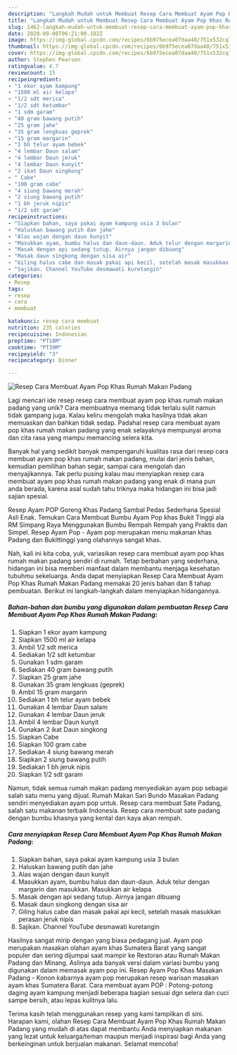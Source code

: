 ```yaml
---
description: "Langkah Mudah untuk Membuat Resep Cara Membuat Ayam Pop Khas Rumah Makan Padang yang Bisa Manjain Lidah"
title: "Langkah Mudah untuk Membuat Resep Cara Membuat Ayam Pop Khas Rumah Makan Padang yang Bisa Manjain Lidah"
slug: 1462-langkah-mudah-untuk-membuat-resep-cara-membuat-ayam-pop-khas-rumah-makan-padang-yang-bisa-manjain-lidah
date: 2020-09-08T06:21:00.182Z
image: https://img-global.cpcdn.com/recipes/6b975ecea07daa40/751x532cq70/resep-cara-membuat-ayam-pop-khas-rumah-makan-padang-foto-resep-utama.jpg
thumbnail: https://img-global.cpcdn.com/recipes/6b975ecea07daa40/751x532cq70/resep-cara-membuat-ayam-pop-khas-rumah-makan-padang-foto-resep-utama.jpg
cover: https://img-global.cpcdn.com/recipes/6b975ecea07daa40/751x532cq70/resep-cara-membuat-ayam-pop-khas-rumah-makan-padang-foto-resep-utama.jpg
author: Stephen Pearson
ratingvalue: 4.7
reviewcount: 15
recipeingredient:
- "1 ekor ayam kampung"
- "1500 ml air kelapa"
- "1/2 sdt merica"
- "1/2 sdt ketumbar"
- "1 sdm garam"
- "40 gram bawang putih"
- "25 gram jahe"
- "35 gram lengkuas geprek"
- "15 gram margarin"
- "1 bh telur ayam bebek"
- "4 lembar Daun salam"
- "4 lembar Daun jeruk"
- "4 lembar Daun kunyit"
- "2 ikat Daun singkong"
- " Cabe"
- "100 gram cabe"
- "4 siung bawang merah"
- "2 siung bawang putih"
- "1 bh jeruk nipis"
- "1/2 sdt garam"
recipeinstructions:
- "Siapkan bahan, saya pakai ayam kampung usia 3 bulan"
- "Haluskan bawang putih dan jahe"
- "Alas wajan dengan daun kunyit"
- "Masukkan ayam, bumbu halus dan daun-daun. Aduk telur dengan margarin dan masukkan. Masukkan air kelapa"
- "Masak dengan api sedang tutup. Airnya jangan dibuang"
- "Masak daun singkong dengan sisa air"
- "Giling halus cabe dan masak pakai api kecil, setelah masak masukkan perasan jeruk nipis"
- "Sajikan. Channel YouTube desmawati kuretangin"
categories:
- Resep
tags:
- resep
- cara
- membuat

katakunci: resep cara membuat 
nutrition: 235 calories
recipecuisine: Indonesian
preptime: "PT18M"
cooktime: "PT39M"
recipeyield: "3"
recipecategory: Dinner

---
```



![Resep Cara Membuat Ayam Pop Khas Rumah Makan Padang](https://img-global.cpcdn.com/recipes/6b975ecea07daa40/751x532cq70/resep-cara-membuat-ayam-pop-khas-rumah-makan-padang-foto-resep-utama.jpg)

Lagi mencari ide resep resep cara membuat ayam pop khas rumah makan padang yang unik? Cara membuatnya memang tidak terlalu sulit namun tidak gampang juga. Kalau keliru mengolah maka hasilnya tidak akan memuaskan dan bahkan tidak sedap. Padahal resep cara membuat ayam pop khas rumah makan padang yang enak selayaknya mempunyai aroma dan cita rasa yang mampu memancing selera kita.

Banyak hal yang sedikit banyak mempengaruhi kualitas rasa dari resep cara membuat ayam pop khas rumah makan padang, mulai dari jenis bahan, kemudian pemilihan bahan segar, sampai cara mengolah dan menyajikannya. Tak perlu pusing kalau mau menyiapkan resep cara membuat ayam pop khas rumah makan padang yang enak di mana pun anda berada, karena asal sudah tahu triknya maka hidangan ini bisa jadi sajian spesial.

Resep Ayam POP Goreng Khas Padang Sambal Pedas Sederhana Spesial Asli Enak. Temukan Cara Membuat Bumbu Ayam Pop khas Bukit Tinggi ala RM Simpang Raya Menggunakan Bumbu Rempah Rempah yang Praktis dan Simpel. Resep Ayam Pop - Ayam pop merupakan menu makanan khas Padang dan Bukittinggi yang olahannya sangat khas.


Nah, kali ini kita coba, yuk, variasikan resep cara membuat ayam pop khas rumah makan padang sendiri di rumah. Tetap berbahan yang sederhana, hidangan ini bisa memberi manfaat dalam membantu menjaga kesehatan tubuhmu sekeluarga. Anda dapat menyiapkan Resep Cara Membuat Ayam Pop Khas Rumah Makan Padang memakai 20 jenis bahan dan 8 tahap pembuatan. Berikut ini langkah-langkah dalam menyiapkan hidangannya.

<!--inarticleads1-->

##### Bahan-bahan dan bumbu yang digunakan dalam pembuatan Resep Cara Membuat Ayam Pop Khas Rumah Makan Padang:

1. Siapkan 1 ekor ayam kampung
1. Siapkan 1500 ml air kelapa
1. Ambil 1/2 sdt merica
1. Sediakan 1/2 sdt ketumbar
1. Gunakan 1 sdm garam
1. Sediakan 40 gram bawang putih
1. Siapkan 25 gram jahe
1. Gunakan 35 gram lengkuas (geprek)
1. Ambil 15 gram margarin
1. Sediakan 1 bh telur ayam bebek
1. Gunakan 4 lembar Daun salam
1. Gunakan 4 lembar Daun jeruk
1. Ambil 4 lembar Daun kunyit
1. Gunakan 2 ikat Daun singkong
1. Siapkan  Cabe
1. Siapkan 100 gram cabe
1. Sediakan 4 siung bawang merah
1. Siapkan 2 siung bawang putih
1. Sediakan 1 bh jeruk nipis
1. Siapkan 1/2 sdt garam


Namun, tidak semua rumah makan padang menyediakan ayam pop sebagai salah satu menu yang dijual. Rumah Makan Sari Bundo Masakan Padang sendiri menyediakan ayam pop untuk. Resep cara membuat Sate Padang, salah satu makanan terbaik Indonesia. Resep cara membuat sate padang dengan bumbu khasnya yang kental dan kaya akan rempah. 

<!--inarticleads2-->

##### Cara menyiapkan Resep Cara Membuat Ayam Pop Khas Rumah Makan Padang:

1. Siapkan bahan, saya pakai ayam kampung usia 3 bulan
1. Haluskan bawang putih dan jahe
1. Alas wajan dengan daun kunyit
1. Masukkan ayam, bumbu halus dan daun-daun. Aduk telur dengan margarin dan masukkan. Masukkan air kelapa
1. Masak dengan api sedang tutup. Airnya jangan dibuang
1. Masak daun singkong dengan sisa air
1. Giling halus cabe dan masak pakai api kecil, setelah masak masukkan perasan jeruk nipis
1. Sajikan. Channel YouTube desmawati kuretangin


Hasilnya sangat mirip dengan yang biasa pedagang jual. Ayam pop merupakan masakan olahan ayam khas Sumatera Barat yang sangat populer dan sering dijumpai saat mampir ke Restoran atau Rumah Makan Padang dan Minang. Aslinya ada banyak versi dalam variasi bumbu yang digunakan dalam memasak ayam pop ini. Resep Ayam Pop Khas Masakan Padang - Konon kabarnya ayam pop merupakan resep warisan masakan ayam khas Sumatera Barat. Cara membuat ayam POP : Potong-potong daging ayam kampung menjadi beberapa bagian sesuai dgn selera dan cuci sampe bersih, atau lepas kulitnya lalu. 

Terima kasih telah menggunakan resep yang kami tampilkan di sini. Harapan kami, olahan Resep Cara Membuat Ayam Pop Khas Rumah Makan Padang yang mudah di atas dapat membantu Anda menyiapkan makanan yang lezat untuk keluarga/teman maupun menjadi inspirasi bagi Anda yang berkeinginan untuk berjualan makanan. Selamat mencoba!

